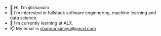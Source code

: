 - 👋 Hi, I’m @shansim
- 👀 I’m interested in fullstack software enginnering, machine learning and data science.
- 🌱 I’m currently learning at ALX.
- 📫 My email is shannonsimiyu@gmail.com

<!---
shansim/shansim is a ✨ special ✨ repository because its `README.md` (this file) appears on your GitHub profile.
You can click the Preview link to take a look at your changes.
--->
